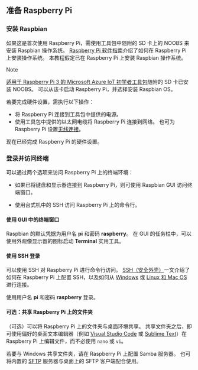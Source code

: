 ## <a name="prepare-your-raspberry-pi"></a>准备 Raspberry Pi

### <a name="install-raspbian"></a>安装 Raspbian

如果这是首次使用 Raspberry Pi，需使用工具包中随附的 SD 卡上的 NOOBS 来安装 Raspbian 操作系统。 [Raspberry Pi 软件指南][lnk-install-raspbian]介绍了如何在 Raspberry Pi 上安装操作系统。 本教程假定已在 Raspberry Pi 上安装 Raspbian 操作系统。

> [!NOTE]
> [适用于 Raspberry Pi 3 的 Microsoft Azure IoT 初学者工具包][lnk-starter-kits]随附的 SD 卡已安装 NOOBS。 可以从该卡启动 Raspberry Pi，并选择安装 Raspbian OS。

若要完成硬件设置，需执行以下操作：

- 将 Raspberry Pi 连接到工具包中提供的电源。
- 使用工具包中提供的以太网电缆将 Raspberry Pi 连接到网络。 也可为 Raspberry Pi 设置[无线连接][lnk-pi-wireless]。

现在已经完成 Raspberry Pi 的硬件设置。

### <a name="sign-in-and-access-the-terminal"></a>登录并访问终端

可以通过两个选项来访问 Raspberry Pi 上的终端环境：

- 如果已将键盘和显示器连接到 Raspberry Pi，则可使用 Raspbian GUI 访问终端窗口。

- 使用台式机中的 SSH 访问 Raspberry Pi 上的命令行。

#### <a name="use-a-terminal-window-in-the-gui"></a>使用 GUI 中的终端窗口

Raspbian 的默认凭据为用户名 **pi** 和密码 **raspberry**。 在 GUI 的任务栏中，可以使用外观像显示器的图标启动 **Terminal** 实用工具。

#### <a name="sign-in-with-ssh"></a>使用 SSH 登录

可以使用 SSH 对 Raspberry Pi 进行命令行访问。 [SSH（安全外壳）][lnk-pi-ssh]一文介绍了如何在 Raspberry Pi 上配置 SSH，以及如何从 [Windows][lnk-ssh-windows] 或 [Linux 和 Mac OS][lnk-ssh-linux] 进行连接。

使用用户名 **pi** 和密码 **raspberry** 登录。

#### <a name="optional-share-a-folder-on-your-raspberry-pi"></a>可选：共享 Raspberry Pi 上的文件夹

（可选）可以将 Raspberry Pi 上的文件夹与桌面环境共享。 共享文件夹之后，即可使用偏好的桌面文本编辑器（例如 [Visual Studio Code](https://code.visualstudio.com/) 或 [Sublime Text](http://www.sublimetext.com/)）在 Raspberry Pi 上编辑文件，而不必使用 `nano` 或 `vi`。

若要与 Windows 共享文件夹，请在 Raspberry Pi 上配置 Samba 服务器。 也可将内置的 [SFTP](https://www.raspberrypi.org/documentation/remote-access/) 服务器与桌面上的 SFTP 客户端配合使用。

[lnk-install-raspbian]: https://www.raspberrypi.org/learning/software-guide/quickstart/
[lnk-pi-wireless]: https://www.raspberrypi.org/documentation/configuration/wireless/README.md
[lnk-pi-ssh]: https://www.raspberrypi.org/documentation/remote-access/ssh/README.md
[lnk-ssh-windows]: https://www.raspberrypi.org/documentation/remote-access/ssh/windows.md
[lnk-ssh-linux]: https://www.raspberrypi.org/documentation/remote-access/ssh/unix.md
[lnk-starter-kits]: https://azure.microsoft.com/develop/iot/starter-kits/